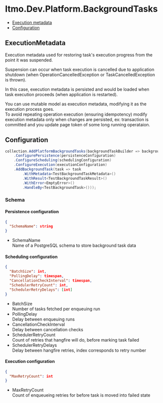 # Itmo.Dev.Platform.BackgroundTasks

- [Execution metadata](#executionmetadata)
- [Configuration](#configuration)

## ExecutionMetadata

Execution metadata used for restoring task's execution progress from the point it was suspended.

Suspension can occur when task execution is cancelled due to application shutdown
(when OperationCancelledException or TaskCancelledException is thrown).

In this case, execution metadata is persisted and would be loaded when task execution proceeds (when application is restarted).

You can use mutable model as execution metadata, modifying it as the execution process goes. \
To avoid repeating operation execution (ensuring idempotency) modify execution metadata only when changes are persisted,
ex: transaction is committed and you update page token of some long running operataion. 

## Configuration

```csharp
collection.AddPlatformBackgroundTasks(backgroundTaskBuilder => backgroundTaskBuilder
    .ConfigurePersistence(persistenceConfiguration)
    .ConfigureScheduling(schedulingConfiguration)
    .ConfigureExecution(executionConfiguration)
    .AddBackgroundTask(task => task
        .WithMetadata<TestBackgroundTaskMetadata>()
        .WithResult<TestBackgroundTaskResult>()
        .WithError<EmptyError>()
        .HandleBy<TestBackgroundTask>()));
```

### Schema

#### Persistence configuration

```json
{
  "SchemaName": string
}
```

- SchemaName \
  Name of a PostgreSQL schema to store background task data

#### Scheduling configuration

```json
{
  "BatchSize": int,
  "PollingDelay": timespan,
  "CancellationCheckInterval": timespan,
  "SchedulerRetryCount": int,
  "SchedulerRetryDelays": [int]
}
```

- BatchSize \
  Number of tasks fetched per enqueuing run
- PollingDelay \
  Delay between enqueuing runs
- CancellationCheckInterval \
  Delay between cancellation checks
- SchedulerRetryCount \
  Count of retries that hangfire will do, before marking task failed
- SchedulerRetryDelays \
  Delay between hangfire retries, index corresponds to retry number


#### Execution configuration

```json
{
  "MaxRetryCount": int
}
```

- MaxRetryCount \
  Count of enqueueing retries for before task is moved into failed state